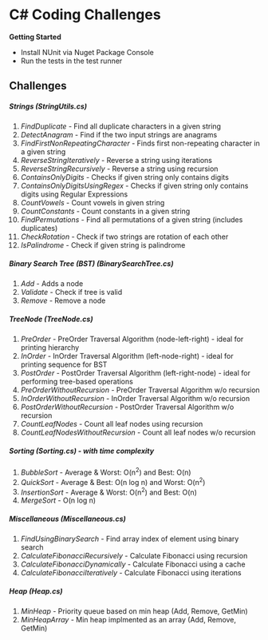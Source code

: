  C# Coding Challenges
===
**Getting Started**

* Install NUnit via Nuget Package Console
* Run the tests in the test runner

Challenges
---
##### Strings (*StringUtils.cs*)
1. *FindDuplicate* - Find all duplicate characters in a given string
2. *DetectAnagram* - Find if the two input strings are anagrams
3. *FindFirstNonRepeatingCharacter* - Finds first non-repeating character in a given string
4. *ReverseStringIteratively* - Reverse a string using iterations
5. *ReverseStringRecursively* - Reverse a string using recursion
6. *ContainsOnlyDigits* - Checks if given string only contains digits
7. *ContainsOnlyDigitsUsingRegex* - Checks if given string only contains digits using Regular Expressions
8. *CountVowels* - Count vowels in given string
9. *CountConstants* - Count constants in a given string
10. *FindPermutations* - Find all permutations of a given string (includes duplicates)
11. *CheckRotation* - Check if two strings are rotation of each other
12. *IsPalindrome* - Check if given string is palindrome 

##### Binary Search Tree (BST) (*BinarySearchTree.cs*)
1. *Add* - Adds a node 
2. *Validate* - Check if tree is valid 
3. *Remove* - Remove a node 

##### TreeNode (*TreeNode.cs*)
1. *PreOrder* - PreOrder Traversal Algorithm (node-left-right) - ideal for printing hierarchy
2. *InOrder* - InOrder Traversal Algorithm (left-node-right) - ideal for printing sequence for BST
3. *PostOrder* - PostOrder Traversal Algorithm (left-right-node) - ideal for performing tree-based operations
4. *PreOrderWithoutRecursion* - PreOrder Traversal Algorithm w/o recursion
5. *InOrderWithoutRecursion* - InOrder Traversal Algorithm w/o recursion
6. *PostOrderWithoutRecursion* - PostOrder Traversal Algorithm w/o recursion
7. *CountLeafNodes* - Count all leaf nodes using recursion
8. *CountLeafNodesWithoutRecursion* - Count all leaf nodes w/o recursion

##### Sorting (*Sorting.cs*) - with time complexity
1. *BubbleSort* - Average & Worst: O(n<sup>2</sup>) and Best: O(n)
2. *QuickSort*  - Average & Best: O(n log n) and Worst: O(n<sup>2</sup>) 
3. *InsertionSort* - Average & Worst: O(n<sup>2</sup>) and Best: O(n)
4. *MergeSort* - O(n log n)

##### Miscellaneous (*Miscellaneous.cs*)
1. *FindUsingBinarySearch* - Find array index of element using binary search
2. *CalculateFibonacciRecursively* - Calculate Fibonacci using recursion
3. *CalculateFibonacciDynamically* - Calculate Fibonacci using a cache
4. *CalculateFibonacciIteratively* - Calculate Fibonacci using iterations

##### Heap (*Heap.cs*)
1. *MinHeap* - Priority queue based on min heap (Add, Remove, GetMin)
2. *MinHeapArray* - Min heap implmented as an array (Add, Remove, GetMin)
